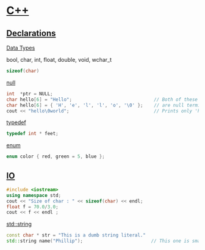 # [C++](https://www.tutorialspoint.com/cplusplus/)

## [Declarations](https://www.codeproject.com/Articles/7042/How-to-interpret-complex-C-C-declarations)
[Data Types](https://www.tutorialspoint.com/cplusplus/cpp_data_types.htm)

bool, char, int, float, double, void, wchar_t

```cpp
sizeof(char)
```

[null](http://www.cplusplus.com/forum/beginner/7947/)
```cpp
int  *ptr = NULL;
char hello[6] = "Hello";                              // Both of these
char hello[6] = { 'H', 'e', 'l', 'l', 'o', '\0' };    // are null terminated
cout << "hello\0world";                               // Prints only 'hello'
```

[typedef](https://www.codeproject.com/Articles/7042/How-to-interpret-complex-C-C-declarations#typedef)
```cpp
typedef int * feet;
```

[enum](http://www.drdobbs.com/when-enum-just-isnt-enough-enumeration-c/184403955)
```cpp
enum color { red, green = 5, blue };
```


## [IO](https://www.tutorialspoint.com/cplusplus/cpp_basic_input_output.htm)
```cpp
#include <iostream>
using namespace std;
cout << "Size of char : " << sizeof(char) << endl;
float f = 70.0/3.0;
cout << f << endl ;
```

[std::string](https://embeddedartistry.com/blog/2017/7/24/stdstring-vs-c-strings)
```cpp
const char * str = "This is a dumb string literal."
std::string name("Phillip");                         // This one is smart
```